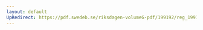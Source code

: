 ```yaml
---
layout: default
UpRedirect: https://pdf.swedeb.se/riksdagen-volumeG-pdf/199192/reg_199192/reg_199192_0019.pdf
---
```

